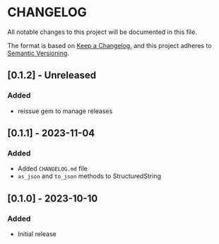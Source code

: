 # CHANGELOG

All notable changes to this project will be documented in this file.

The format is based on [Keep a Changelog](https://keepachangelog.com/en/1.1.0/),
and this project adheres to [Semantic Versioning](https://semver.org/spec/v2.0.0.html).

## [0.1.2] - Unreleased

### Added

- reissue gem to manage releases

## [0.1.1] - 2023-11-04

### Added

- Added `CHANGELOG.md` file
- `as_json` and `to_json` methods to StructuredString

## [0.1.0] - 2023-10-10

### Added

- Initial release
